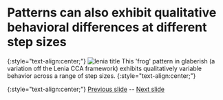 # Patterns can also exhibit qualitative behavioral differences at different step sizes

{:style="text-align:center;"}
![lenia title](https://raw.githubusercontent.com/riveSunder/yuca/master/assets/consequential_step_size/supplemental_item_1_step_size_behavior.gif)
This 'frog' pattern in glaberish (a variation off the Lenia CCA framework) exhibits qualitatively variable behavior across a range of step sizes. 
{:style="text-align:center;"}


{:style="text-align:center;"}
[Previous slide](https://rivesunder.github.io/yuca/ss_slide_005.md) -- [Next slide](https://rivesunder.github.io/yuca/ss_slide_007)

